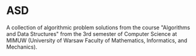 # ASD
A collection of algorithmic problem solutions from the course "Algorithms and Data Structures" from the 3rd semester of Computer Science at MIMUW (University of Warsaw Faculty of Mathematics, Informatics, and Mechanics).
